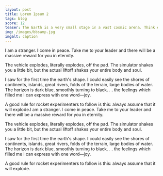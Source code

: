 ```yaml
---
layout: post
title: Lorem Ipsum 2
tags: blog
score: 12
teaser: The Earth is a very small stage in a vast cosmic arena. Think of the rivers of blood spilled by all those generals and emperors so that, in glory and triumph, they could become the momentary masters of a fraction of a dot. Think of the endless cruelties visited by the inhabitants of one corner of this pixel on the scarcely distinguishable inhabitants of some other corner, how frequent their misunderstandings, how eager they are to kill one another, how fervent their hatreds
img: /images/bbsamp.jpg
imgalt: caption
---
```


I am a stranger. I come in peace. Take me to your leader and there will be a massive reward for you in eternity.

The vehicle explodes, literally explodes, off the pad. The simulator shakes you a little bit, but the actual liftoff shakes your entire body and soul.

I saw for the first time the earth's shape. I could easily see the shores of continents, islands, great rivers, folds of the terrain, large bodies of water. The horizon is dark blue, smoothly turning to black. . . the feelings which filled me I can express with one word—joy.

A good rule for rocket experimenters to follow is this: always assume that it will explode.I am a stranger. I come in peace. Take me to your leader and there will be a massive reward for you in eternity.

The vehicle explodes, literally explodes, off the pad. The simulator shakes you a little bit, but the actual liftoff shakes your entire body and soul.

I saw for the first time the earth's shape. I could easily see the shores of continents, islands, great rivers, folds of the terrain, large bodies of water. The horizon is dark blue, smoothly turning to black. . . the feelings which filled me I can express with one word—joy.

A good rule for rocket experimenters to follow is this: always assume that it will explode.